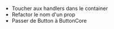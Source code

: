 - Toucher aux handlers dans le container
- Refactor le nom d'un prop
- Passer de Button à ButtonCore
